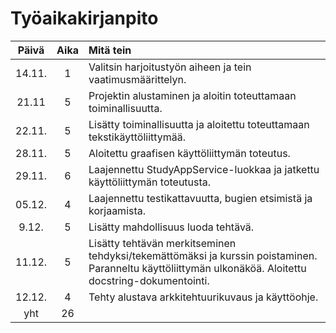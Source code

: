 # Työaikakirjanpito

| Päivä | Aika | Mitä tein |
| :---: | :---: | :--- |
|14.11.|1|Valitsin harjoitustyön aiheen ja tein vaatimusmäärittelyn.|
|21.11|5|Projektin alustaminen ja aloitin toteuttamaan toiminallisuutta.|
|22.11.|5|Lisätty toiminallisuutta ja aloitettu toteuttamaan tekstikäyttöliittymää.|
|28.11.|5|Aloitettu graafisen käyttöliittymän toteutus.|
|29.11.|6|Laajennettu StudyAppService-luokkaa ja jatkettu käyttöliittymän toteutusta.|
|05.12.|4|Laajennettu testikattavuutta, bugien etsimistä ja korjaamista.|
|9.12.|5|Lisätty mahdollisuus luoda tehtävä.|
|11.12.|5|Lisätty tehtävän merkitseminen tehdyksi/tekemättömäksi ja kurssin poistaminen. Paranneltu käyttöliittymän ulkonäköä. Aloitettu docstring-dokumentointi.|
|12.12.|4|Tehty alustava arkkitehtuurikuvaus ja käyttöohje.|
|yht|26||
